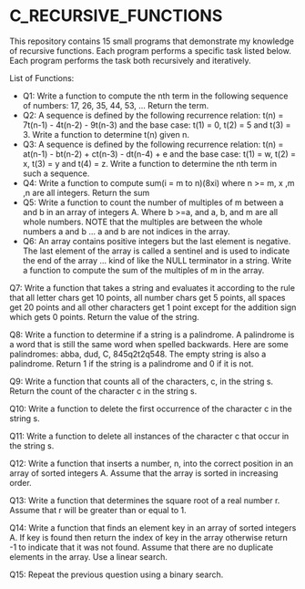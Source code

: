 # C_RECURSIVE_FUNCTIONS

This repository contains 15 small programs that demonstrate my knowledge of recursive functions. Each program performs a specific task listed below. Each program performs the task both recursively and iteratively.


List of Functions:

 - Q1: 	Write a function to compute the nth term in the following sequence of numbers: 17, 26, 35, 44, 53, … Return the term.
 - Q2: 	A sequence is defined by the following recurrence relation: t(n) = 7t(n-1) - 4t(n-2) - 9t(n-3) and the base case: t(1) = 0, t(2) = 5 and t(3) = 3. Write a function to determine t(n) given n.
 - Q3: 	A sequence is defined by the following recurrence relation: t(n) = at(n-1) - bt(n-2) + ct(n-3) - dt(n-4) + e and the base case: t(1) = w, t(2) = x, t(3) = y and t(4) = z. Write a function to determine the nth term in such a sequence.
 - Q4:	Write a function to compute sum(i = m to n)(8xi) where n >= m, x ,m ,n are all integers. Return the sum
 - Q5:	Write a function to count the number of multiples of m between a and b in an array of integers A. Where b >=a, and a, b, and m are all whole numbers. NOTE that the multiples are between the whole numbers a and b … a and b are not indices in the array.
 - Q6: 	An array contains positive integers but the last element is negative. The last element of the array is called a sentinel and is used to indicate the end of the array … kind of like the NULL terminator in a string. Write a function to compute the sum of the multiples of m in the array.

Q7: 	Write a function that takes a string and evaluates it according to the rule that all letter chars get 10 points, all number chars get 5 points, all spaces get 20 points and all other characters get 1 point except for the addition sign which gets 0 points. Return the value of the string.

Q8:	Write a function to determine if a string is a palindrome. A palindrome is a word that is still the same word when spelled backwards. Here are some palindromes: abba, dud, C, 845q2t2q548. The empty string is also a palindrome. Return 1 if the string is a palindrome and 0 if it is not.

Q9: 	Write a function that counts all of the characters, c, in the string s. Return the count of the character c in the string s.

Q10:	Write a function to delete the first occurrence of the character c in the string s.

Q11:	Write a function to delete all instances of the character c that occur in the string s.

Q12:	Write a function that inserts a number, n, into the correct position in an array of sorted integers A. Assume that the array is sorted in increasing order.

Q13:	Write a function that determines the square root of a real number r. Assume that r will be greater than or equal to 1.

Q14:	Write a function that finds an element key in an array of sorted integers A. If key is found then return the index of key in the array otherwise return -1 to indicate that it was not found. Assume that there are no duplicate elements in the array. Use a linear search.

Q15:	Repeat the previous question using a binary search.
